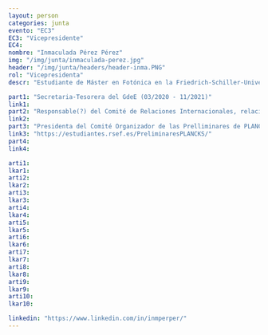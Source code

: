 ```yaml
---
layout: person
categories: junta
evento: "EC3"
EC3: "Vicepresidente"
EC4: 
nombre: "Inmaculada Pérez Pérez"
img: "/img/junta/inmaculada-perez.jpg"
header: "/img/junta/headers/header-inma.PNG"
rol: "Vicepresidenta"
descr: "Estudiante de Máster en Fotónica en la Friedrich-Schiller-Universität Jena, Alemania, donde se especializa en óptica cuántica. De pequeña decía que quería estudiar las estrellas, pero al final se quedó con la luz. Eso sí, por las noches le sigue gustando mirar al cielo."

part1: "Secretaria-Tesorera del GdeE (03/2020 - 11/2021)"
link1: 
part2: "Responsable(?) del Comité de Relaciones Internacionales, relaciones con IAPS (03/2020(?) - 11/2021(?))"
link2:
part3: "Presidenta del Comité Organizador de las Prelliminares de PLANCKS 2021 (03/2021)"
link3: "https://estudiantes.rsef.es/PreliminaresPLANCKS/"
part4:
link4:

arti1:
lkar1: 
arti2:
lkar2:
arti3:
lkar3:
arti4:
lkar4:
arti5:
lkar5: 
arti6:
lkar6:
arti7:
lkar7: 
arti8:
lkar8:
arti9:
lkar9:
arti10:
lkar10:

linkedin: "https://www.linkedin.com/in/inmperper/"
---
```


